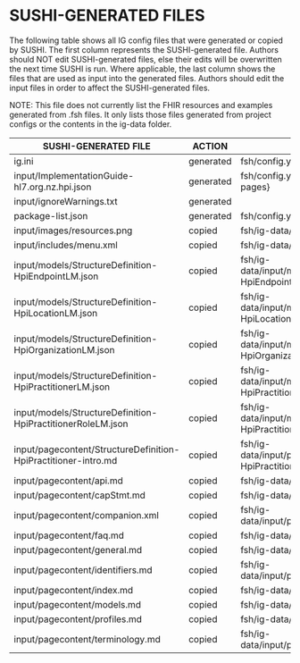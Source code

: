 # SUSHI-GENERATED FILES #

The following table shows all IG config files that were generated or copied by SUSHI.  The first column
represents the SUSHI-generated file. Authors should NOT edit SUSHI-generated files, else their edits will
be overwritten the next time SUSHI is run. Where applicable, the last column shows the files that are used
as input into the generated files. Authors should edit the input files in order to affect the SUSHI-generated
files.

NOTE: This file does not currently list the FHIR resources and examples generated from .fsh files. It only
lists those files generated from project configs or the contents in the ig-data folder.

| SUSHI-GENERATED FILE                                           | ACTION    | INPUT FILE(S)                                                              |
| -------------------------------------------------------------- | --------- | -------------------------------------------------------------------------- |
| ig.ini                                                         | generated | fsh/config.yaml                                                            |
| input/ImplementationGuide-hl7.org.nz.hpi.json                  | generated | fsh/config.yaml, {all input resources and pages}                           |
| input/ignoreWarnings.txt                                       | generated |                                                                            |
| package-list.json                                              | generated | fsh/config.yaml                                                            |
| input/images/resources.png                                     | copied    | fsh/ig-data/input/images/resources.png                                     |
| input/includes/menu.xml                                        | copied    | fsh/ig-data/input/includes/menu.xml                                        |
| input/models/StructureDefinition-HpiEndpointLM.json            | copied    | fsh/ig-data/input/models/StructureDefinition-HpiEndpointLM.json            |
| input/models/StructureDefinition-HpiLocationLM.json            | copied    | fsh/ig-data/input/models/StructureDefinition-HpiLocationLM.json            |
| input/models/StructureDefinition-HpiOrganizationLM.json        | copied    | fsh/ig-data/input/models/StructureDefinition-HpiOrganizationLM.json        |
| input/models/StructureDefinition-HpiPractitionerLM.json        | copied    | fsh/ig-data/input/models/StructureDefinition-HpiPractitionerLM.json        |
| input/models/StructureDefinition-HpiPractitionerRoleLM.json    | copied    | fsh/ig-data/input/models/StructureDefinition-HpiPractitionerRoleLM.json    |
| input/pagecontent/StructureDefinition-HpiPractitioner-intro.md | copied    | fsh/ig-data/input/pagecontent/StructureDefinition-HpiPractitioner-intro.md |
| input/pagecontent/api.md                                       | copied    | fsh/ig-data/input/pagecontent/api.md                                       |
| input/pagecontent/capStmt.md                                   | copied    | fsh/ig-data/input/pagecontent/capStmt.md                                   |
| input/pagecontent/companion.xml                                | copied    | fsh/ig-data/input/pagecontent/companion.xml                                |
| input/pagecontent/faq.md                                       | copied    | fsh/ig-data/input/pagecontent/faq.md                                       |
| input/pagecontent/general.md                                   | copied    | fsh/ig-data/input/pagecontent/general.md                                   |
| input/pagecontent/identifiers.md                               | copied    | fsh/ig-data/input/pagecontent/identifiers.md                               |
| input/pagecontent/index.md                                     | copied    | fsh/ig-data/input/pagecontent/index.md                                     |
| input/pagecontent/models.md                                    | copied    | fsh/ig-data/input/pagecontent/models.md                                    |
| input/pagecontent/profiles.md                                  | copied    | fsh/ig-data/input/pagecontent/profiles.md                                  |
| input/pagecontent/terminology.md                               | copied    | fsh/ig-data/input/pagecontent/terminology.md                               |
